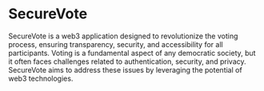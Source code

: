 # SecureVote
SecureVote is a web3 application designed to revolutionize the voting process, ensuring transparency, security, and accessibility for all participants. 
Voting is a fundamental aspect of any democratic society, but it often faces challenges related to authentication, security, and privacy. SecureVote aims to address these issues by leveraging the potential of web3 technologies.
